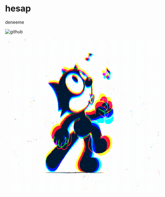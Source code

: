 # hesap
deneeme


 
  ![github](https://github.com/UgurArii/hesap/blob/main/5eeea355389655.59822ff824b72.gif")
<p><img align="right" src="https://github.com/UgurArii/hesap/blob/main/5eeea355389655.59822ff824b72.gif" width="500" height="500"/></p>
